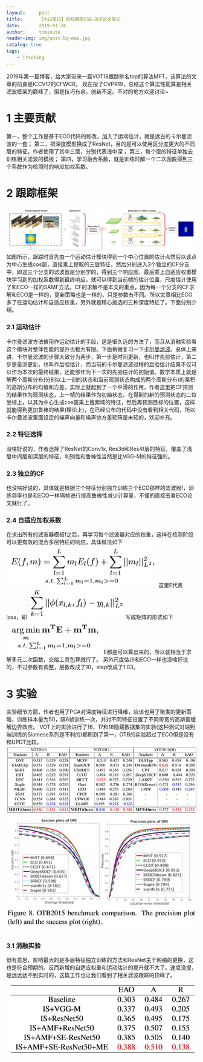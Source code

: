 ```yaml
---
layout:     post
title:      【小白笔记】目标跟踪CSR-DCF论文笔记
date:       2019-01-24
author:     tominute
header-img: img/post-bg-map.jpg
catalog: true
tags:
    - Tracking
---
```

2019年第一篇博客，给大家带来一篇VOT18跟踪排名top的算法MFT，该算法的文章的前身是ICCV17的CFWCR， 现在投了CVPR19，总结这个算法性能算是相关滤波框架的巅峰了，但是技巧有余，创新不足。不对的地方欢迎讨论~
# 1 主要贡献
第一，整个工作是基于ECO代码的修改，加入了运动估计，就是远古的卡尔曼滤波的一套；
第二，把深度模型换成了ResNet，目的是可以使用区分度更大的不同层的特征，作者使用了其中三层，分别代表浅中深；
第三，每个层的特征单独去训练相关滤波的模板；
第四，学习融合系数，就是训练时解一个二次函数得到三个系数作为检测时的响应加权系数。

# 2 跟踪框架
![1](/img/20190124/1.JPG)
如图所示，跟踪时首先由一个运动估计模块得到一个中心位置的估计点然后以该点为中心生成cos窗，直接乘上提取的三层特征，然后分别送入3个独立的CF分支中，即这三个分支的滤波器是分别学的，得到三个响应图，最后乘上自适应权重模块学习到的加权系数得到最终响应，就可以得到当前帧的估计位置，尺度估计使用了和ECO一样的SAMF方法。CF的求解不是本文的重点，因为每一个分支的CF求解和ECO是一样的，更新策略也是一样的，只是参数有不同。所以文章相比ECO多了在运动估计和自适应权重，另外就是精心挑选的三种深度特征了。下面分别介绍。

### 2.1 运动估计
卡尔曼滤波方法被用作运动估计的手段，这是很久远的方法了，而且从消融实验看这个模块对整体性能的提升也极为有限。下面稍微复习一下[卡尔曼滤波](https://zhuanlan.zhihu.com/p/25598462)。总体上来讲，卡尔曼滤波的步骤大致分为两步，第一步是时间更新，也叫作先验估计，第二步是量测更新，也叫作后验估计，而当前的卡尔曼滤波过程的后验估计结果不仅可以作为本次的最终结果，还能够作为下一次的先验估计的初始值。数学本质上就是解两个高斯分布(分别以上一刻的状态和当前观测状态构成的两个高斯分布)的乘积的高斯分布的均值和方差，实际上就起到了一个平滑的作用，作者这里把CF预测的结果作为观测状态，上一帧的结果作为初始状态，在得到的新的预测状态的二位坐标上，以其为中心生成cos窗乘上搜索域的特征，然后再预测目标的位置，这样就能得到更加鲁棒的结果(理论上)，在已经公布的代码中没有看到相关代码，所以卡尔曼滤波里面设定的噪声向量和噪声协方差矩阵是未知的，欢迎补充。
### 2.2 特征选择
没啥好说的，作者选择了ResNet的Conv1x, Res3d和Res4f层的特征，覆盖了浅层中间层和深层的特征，判别性和鲁棒性当然是比VGG-M的特征强的。
### 2.3 独立的CF
也没啥好说的，具体就是根据三个特征分别独立训练三个ECO那样的滤波器f，训练频率也是和ECO一样隔帧进行提高鲁棒性减少计算量，不懂的直接去看ECO论文就行了。
### 2.4 自适应加权系数 
在求出所有的滤波器模板f之后，再学习每个滤波器对应的权重，这样在检测阶段可以更有效的混合多层特征的响应，具体做法如下
![2](/img/20190124/2.JPG)
这里E代表loss，即
![3](/img/20190124/3.JPG)
写成矩阵的形式如下
![4](/img/20190124/4.JPG)
E都是可以算出来的，所以就相当于求解多元二次函数，交给工具包算就行了。
另外尺度估计和ECO一样也没啥好说的，不过参数有调整，层数改成了10，step改成了1.03。
# 3 实验
实验细节方面，作者也用了PCA对深度特征进行降维，应该也用了聚类的更新策略，训练样本量为50，隔6帧训练一次，并对不同特征设置了不同带宽的高斯窗缓解边界效应。
VOT上的实验进行了16，17和18隐藏数据集的实验(这种测试对端到端训练的Siamese系列是不利的)都刷到了第一，OTB的实验超过了ECO但是没有和UPDT比较。
![5](/img/20190124/5.JPG)
![6](/img/20190124/6.JPG)
### 3.1 消融实验
很有意思，影响最大的是多层特征独立训练的方法和ResNet主干网络的更换，这也是符合预期的。反而新增的自适应权重和运动估计的提升就不大了。速度没提，是远远达不到实时的，这篇工作也让我们看到了相关滤波跟踪的顶峰了。
![7](/img/20190124/7.JPG)